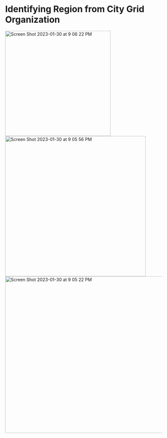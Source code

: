 # Identifying Region from City Grid Organization


<img width="339" alt="Screen Shot 2023-01-30 at 9 06 22 PM" src="https://user-images.githubusercontent.com/89942899/215679373-a4ccd7f2-e354-428f-90bb-468b76522e8a.png">
<img width="452" alt="Screen Shot 2023-01-30 at 9 05 56 PM" src="https://user-images.githubusercontent.com/89942899/215679379-6e2a3b28-e158-4f7b-8f42-67f2f651fd8c.png">
<img width="505" alt="Screen Shot 2023-01-30 at 9 05 22 PM" src="https://user-images.githubusercontent.com/89942899/215679397-19c9c7df-c502-4943-bd59-abd4826c99a9.png">
